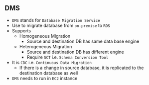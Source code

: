 ## DMS

- `DMS` stands for `Database Migration Service`
- Use to migrate database from `on-premise` to `RDS`
- Supports
  - Homogeneous Migration
    - Source and destination DB has same data base engine
  - Heterogeneous Migration
    - Source and destination DB has different engine
    - Require `SCT` i.e. `Schema Conversion Tool`
- It is `CDC` i.e. `Continuous Data Migration`
  - If there is a change in source database, it is replicated to the destination database as well
- `DMS` needs to run in `EC2` instance
